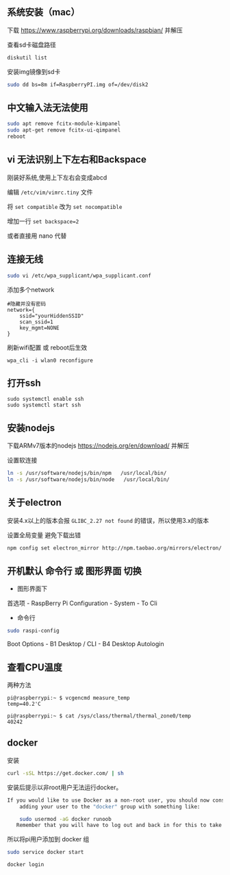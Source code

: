 ## 系统安装（mac）

下载 https://www.raspberrypi.org/downloads/raspbian/ 并解压

查看sd卡磁盘路径
```sh
diskutil list
```

安装img镜像到sd卡
```sh
sudo dd bs=8m if=RaspberryPI.img of=/dev/disk2
```

## 中文输入法无法使用
```sh
sudo apt remove fcitx-module-kimpanel
sudo apt-get remove fcitx-ui-qimpanel
reboot
```

## vi 无法识别上下左右和Backspace 
刚装好系统,使用上下左右会变成abcd

编辑 `/etc/vim/vimrc.tiny` 文件

将 `set compatible` 改为 `set nocompatible`

增加一行 `set backspace=2`

或者直接用 nano 代替

## 连接无线
```sh
sudo vi /etc/wpa_supplicant/wpa_supplicant.conf
```
添加多个network

```
#隐藏并没有密码
network={
    ssid="yourHiddenSSID"
    scan_ssid=1
    key_mgmt=NONE
}
```
刷新wifi配置 或 reboot后生效
```
wpa_cli -i wlan0 reconfigure
```

## 打开ssh

```
sudo systemctl enable ssh
sudo systemctl start ssh
```

## 安装nodejs
下载ARMv7版本的nodejs https://nodejs.org/en/download/ 并解压

设置软连接
```sh
ln -s /usr/software/nodejs/bin/npm   /usr/local/bin/ 
ln -s /usr/software/nodejs/bin/node   /usr/local/bin/
```

## 关于electron
安装4.x以上的版本会报 `GLIBC_2.27 not found` 的错误，所以使用3.x的版本

设置全局变量 避免下载出错
```sh
npm config set electron_mirror http://npm.taobao.org/mirrors/electron/
```

## 开机默认 命令行 或 图形界面 切换

- 图形界面下

首选项 - RaspBerry Pi Configuration - System - To Cli

- 命令行
```sh
sudo raspi-config
```

Boot Options - B1 Desktop / CLI - B4 Desktop Autologin

## 查看CPU温度
两种方法
```
pi@raspberrypi:~ $ vcgencmd measure_temp
temp=40.2'C

pi@raspberrypi:~ $ cat /sys/class/thermal/thermal_zone0/temp
40242
```

## docker 
安装
```sh
curl -sSL https://get.docker.com/ | sh
```
安装后提示以非root用户无法运行docker。
```sh
If you would like to use Docker as a non-root user, you should now consider
    adding your user to the "docker" group with something like:

    sudo usermod -aG docker runoob
   Remember that you will have to log out and back in for this to take effect! 
```

所以将pi用户添加到 docker 组

```sh
sudo service docker start
```


```sh
docker login
```